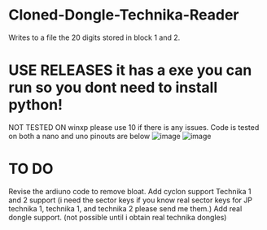 # Cloned-Dongle-Technika-Reader
Writes to a file the 20 digits stored in block 1 and 2.

# USE RELEASES it has a exe you can run so you dont need to install python!

NOT TESTED ON winxp please use 10 if there is any issues. 
Code is tested on both a nano and uno pinouts are below
![image](https://user-images.githubusercontent.com/75388599/220476085-4f6be78f-1bbe-407a-97b3-408ecee39cb0.png)
![image](https://img.youtube.com/vi/TJJ_1LiDDrc/maxresdefault.jpg)

# TO DO
Revise the ardiuno code to remove bloat.
Add cyclon support 
Technika 1 and 2 support (i need the sector keys if you know real sector keys for JP technika 1, technika 1, and technika 2 please send me them.)
Add real dongle support. (not possible until i obtain real technika dongles)

